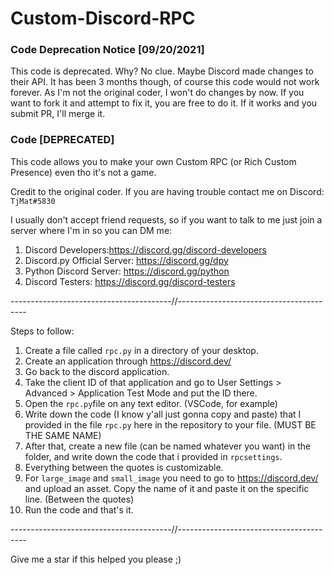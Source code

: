 # Custom-Discord-RPC

### Code Deprecation Notice [09/20/2021]
This code is deprecated. Why? No clue. Maybe Discord made changes to their API. It has been 3 months though, of course this code would not work forever. As I'm not the original coder, I won't do changes by now. If you want to fork it and attempt to fix it, you are free to do it. If it works and you submit  PR, I'll merge it.

### Code [DEPRECATED]
This code allows you to make your own Custom RPC (or Rich Custom Presence) even tho it's not a game.

Credit to the original coder. If you are having trouble contact me on Discord: ``TjMat#5830``

I usually don't accept friend requests, so if you want to talk to me just join a server where I'm in so you can DM me:

1. Discord Developers:https://discord.gg/discord-developers
2. Discord.py Official Server: https://discord.gg/dpy
3. Python Discord Server: https://discord.gg/python 
4. Discord Testers: https://discord.gg/discord-testers


----------------------------------------//----------------------------------------


Steps to follow:


1. Create a file called ``rpc.py`` in a directory of your desktop.
2. Create an application through https://discord.dev/
3. Go back to the discord application.
4. Take the client ID of that application and go to User Settings > Advanced > Application Test Mode and put the ID there.
5. Open the ``rpc.py``file on any text editor. (VSCode, for example)
6. Write down the code (I know y'all just gonna copy and paste) that I provided in the file ``rpc.py`` here in the repository to your file. (MUST BE THE SAME NAME)
7. After that, create a new file (can be named whatever you want) in the folder, and write down the code that i provided in ``rpcsettings``. 
8. Everything between the quotes is customizable.
9. For ``large_image`` and ``small_image`` you need to go to  https://discord.dev/ and upload an asset. Copy the name of it and paste it on the specific line. (Between the quotes)
10. Run the code and that's it.


----------------------------------------//----------------------------------------

Give me a star if this helped you please ;)
